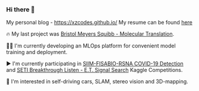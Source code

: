 ### Hi there 👋

My personal blog - https://xzcodes.github.io/
My resume can be found [here](https://cutt.ly/xQNoKA5)

🔥 My last project was [Bristol Meyers Squibb - Molecular Translation](https://github.com/xzcodes/BMS-Molecular-Translation).


👨‍💻 I'm currently developing an MLOps platform for convenient model training and deployment. 


▶️ I'm currently participating in [SIIM-FISABIO-RSNA COVID-19 Detection](https://www.kaggle.com/c/siim-covid19-detection) 
and [SETI Breakthrough Listen - E.T. Signal Search](https://www.kaggle.com/c/seti-breakthrough-listen) Kaggle Competitions.  


🚗 I'm interested in self-driving cars, SLAM, stereo vision and 3D-mapping.  


